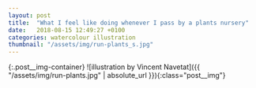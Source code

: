 ```yaml
---
layout: post
title:  "What I feel like doing whenever I pass by a plants nursery"
date:   2018-08-15 12:49:27 +0100
categories: watercolour illustration
thumbnail: "/assets/img/run-plants_s.jpg"
---
```

{:.post__img-container}
  ![illustration by Vincent Navetat]({{ "/assets/img/run-plants.jpg" | absolute_url }}){:class="post__img"}
